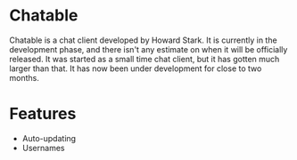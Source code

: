 Chatable
========

Chatable is a chat client developed by Howard Stark. 
It is currently in the development phase, and there
isn't any estimate on when it will be officially
released. It was started as a small time chat client, 
but it has gotten much larger than that. It has now
been under development for close to two months.

Features
========

* Auto-updating
* Usernames




